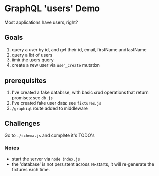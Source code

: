 # GraphQL 'users' Demo

Most applications have users, right?

## Goals

1. query a user by id, and get their id, email, firstName and lastName
2. query a list of users
3. limit the users query
4. create a new user via `user_create` mutation

## prerequisites

1. I've created a fake database, with basic crud operations that return promises: see `db.js`
2. I've created fake user data: see `fixtures.js`
3. `/graphiql` route added to middleware

## Challenges

Go to `./schema.js` and complete it's TODO's.


### Notes

- start the server via `node index.js`
- the 'database' is not persistent across re-starts, it will re-generate the fixtures each time.
